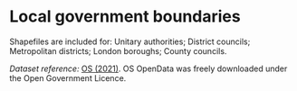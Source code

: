 # Local government boundaries

Shapefiles are included for: Unitary authorities; District councils; Metropolitan districts; London boroughs; County councils. 

*Dataset reference:* [OS (2021)](https://www.ordnancesurvey.co.uk/business-government/products/boundaryline!). OS OpenData was freely downloaded under the Open Government Licence.

